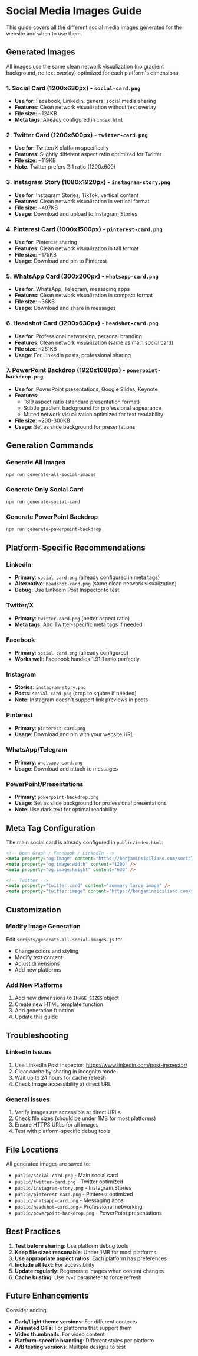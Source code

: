# Social Media Images Guide

This guide covers all the different social media images generated for the website and when to use them.

## Generated Images

All images use the same clean network visualization (no gradient background, no text overlay) optimized for each platform's dimensions.

### 1. **Social Card (1200x630px)** - `social-card.png`
- **Use for**: Facebook, LinkedIn, general social media sharing
- **Features**: Clean network visualization without text overlay
- **File size**: ~124KB
- **Meta tags**: Already configured in `index.html`

### 2. **Twitter Card (1200x600px)** - `twitter-card.png`
- **Use for**: Twitter/X platform specifically
- **Features**: Slightly different aspect ratio optimized for Twitter
- **File size**: ~119KB
- **Note**: Twitter prefers 2:1 ratio (1200x600)

### 3. **Instagram Story (1080x1920px)** - `instagram-story.png`
- **Use for**: Instagram Stories, TikTok, vertical content
- **Features**: Clean network visualization in vertical format
- **File size**: ~497KB
- **Usage**: Download and upload to Instagram Stories

### 4. **Pinterest Card (1000x1500px)** - `pinterest-card.png`
- **Use for**: Pinterest sharing
- **Features**: Clean network visualization in tall format
- **File size**: ~175KB
- **Usage**: Download and pin to Pinterest

### 5. **WhatsApp Card (300x200px)** - `whatsapp-card.png`
- **Use for**: WhatsApp, Telegram, messaging apps
- **Features**: Clean network visualization in compact format
- **File size**: ~36KB
- **Usage**: Download and share in messages

### 6. **Headshot Card (1200x630px)** - `headshot-card.png`
- **Use for**: Professional networking, personal branding
- **Features**: Clean network visualization (same as main social card)
- **File size**: ~261KB
- **Usage**: For LinkedIn posts, professional sharing

### 7. **PowerPoint Backdrop (1920x1080px)** - `powerpoint-backdrop.png`
- **Use for**: PowerPoint presentations, Google Slides, Keynote
- **Features**: 
  - 16:9 aspect ratio (standard presentation format)
  - Subtle gradient background for professional appearance
  - Muted network visualization optimized for text readability
- **File size**: ~200-300KB
- **Usage**: Set as slide background for presentations

## Generation Commands

### Generate All Images
```bash
npm run generate-all-social-images
```

### Generate Only Social Card
```bash
npm run generate-social-card
```

### Generate PowerPoint Backdrop
```bash
npm run generate-powerpoint-backdrop
```

## Platform-Specific Recommendations

### LinkedIn
- **Primary**: `social-card.png` (already configured in meta tags)
- **Alternative**: `headshot-card.png` (same clean network visualization)
- **Debug**: Use LinkedIn Post Inspector to test

### Twitter/X
- **Primary**: `twitter-card.png` (better aspect ratio)
- **Meta tags**: Add Twitter-specific meta tags if needed

### Facebook
- **Primary**: `social-card.png` (already configured)
- **Works well**: Facebook handles 1.91:1 ratio perfectly

### Instagram
- **Stories**: `instagram-story.png`
- **Posts**: `social-card.png` (crop to square if needed)
- **Note**: Instagram doesn't support link previews in posts

### Pinterest
- **Primary**: `pinterest-card.png`
- **Usage**: Download and pin with your website URL

### WhatsApp/Telegram
- **Primary**: `whatsapp-card.png`
- **Usage**: Download and attach to messages

### PowerPoint/Presentations
- **Primary**: `powerpoint-backdrop.png`
- **Usage**: Set as slide background for professional presentations
- **Note**: Use dark text for optimal readability

## Meta Tag Configuration

The main social card is already configured in `public/index.html`:

```html
<!-- Open Graph / Facebook / LinkedIn -->
<meta property="og:image" content="https://benjaminsiciliano.com/social-card.png?v=2" />
<meta property="og:image:width" content="1200" />
<meta property="og:image:height" content="630" />

<!-- Twitter -->
<meta property="twitter:card" content="summary_large_image" />
<meta property="twitter:image" content="https://benjaminsiciliano.com/social-card.png?v=2" />
```

## Customization

### Modify Image Generation
Edit `scripts/generate-all-social-images.js` to:
- Change colors and styling
- Modify text content
- Adjust dimensions
- Add new platforms

### Add New Platforms
1. Add new dimensions to `IMAGE_SIZES` object
2. Create new HTML template function
3. Add generation function
4. Update this guide

## Troubleshooting

### LinkedIn Issues
1. Use LinkedIn Post Inspector: https://www.linkedin.com/post-inspector/
2. Clear cache by sharing in incognito mode
3. Wait up to 24 hours for cache refresh
4. Check image accessibility at direct URL

### General Issues
1. Verify images are accessible at direct URLs
2. Check file sizes (should be under 1MB for most platforms)
3. Ensure HTTPS URLs for all images
4. Test with platform-specific debug tools

## File Locations

All generated images are saved to:
- `public/social-card.png` - Main social card
- `public/twitter-card.png` - Twitter optimized
- `public/instagram-story.png` - Instagram Stories
- `public/pinterest-card.png` - Pinterest optimized
- `public/whatsapp-card.png` - Messaging apps
- `public/headshot-card.png` - Professional networking
- `public/powerpoint-backdrop.png` - PowerPoint presentations

## Best Practices

1. **Test before sharing**: Use platform debug tools
2. **Keep file sizes reasonable**: Under 1MB for most platforms
3. **Use appropriate aspect ratios**: Each platform has preferences
4. **Include alt text**: For accessibility
5. **Update regularly**: Regenerate images when content changes
6. **Cache busting**: Use `?v=2` parameter to force refresh

## Future Enhancements

Consider adding:
- **Dark/Light theme versions**: For different contexts
- **Animated GIFs**: For platforms that support them
- **Video thumbnails**: For video content
- **Platform-specific branding**: Different styles per platform
- **A/B testing versions**: Multiple designs to test 